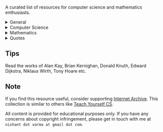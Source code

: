 A curated list of resources for computer science and mathematics enthusiasts.

<details>
<summary>General</summary>

- Art of Doing Science and Engineering: Learning to Learn — Richard Hamming, Bret Victor
- How to Solve It — George Pólya

</details>

<details>
<summary>Computer Science</summary>

### Foundations

- Code: The Hidden Language of Computer Hardware and Software — Charles Petzold
- Computer Science: An Interdisciplinary Approach — Robert Sedgewick, Kevin Wayne
- Elements of Modern Computer Systems — Noam Nisan, Shimon Schocken
- Structure and Interpretation of Computer Programs — Harold Abelson, Gerald Jay Sussman [Video](https://archive.org/details/mit-6001-structure-and-interpretation-of-computer-programs)

### Algorithms and Data Structures

- Algorithms and Data Structures — Niklaus Wirth
- Introduction to Algorithms — Thomas H. Cormen, Charles E. Leiserson, Ronald L. Rivest, Clifford Stein [Video](https://archive.org/details/mit-6006-introduction-to-algorithms)

### Theoretical Computer Science

- Introduction to Theoretical Computer Science — Boaz Barak
- Introduction to the Theory of Computation — Michael Sipser [Video](https://archive.org/details/mit-18404j-theory-of-computation)

### Systems Programming & Architecture

- Computer Systems: A Programmer’s Perspective — Randal E. Bryant, David R. O’Hallaron [Video](https://archive.org/details/cmu-15-213-introduction-to-computer-systems)
- Operating Systems: Three Easy Pieces — Andrea C. Arpaci-Dusseau, Remzi H. Arpaci-Dusseau [Video](https://archive.org/details/caltech-cs124-operating-systems)
- Computer Networks: A Systems Approach — Larry L. Peterson, Bruce S. Davie [Video](https://archive.org/details/stanford-cs144-introduction-to-computer-networking)
- Database System Concepts — Abraham Silberschatz, Henry F. Korth, S. Sudarshan [Video](https://archive.org/details/cmu-15-445-introduction-to-database-systems)
- Project Oberon — Niklaus Wirth
- Plan 9 — Bell Labs

### Programming Languages & Compilers

- Programming Language Pragmatics — Michael L. Scott [Video](https://archive.org/details/stonybrook-cse307-principles-of-programming-languages)
- Compilers: Principles, Techniques, and Tools — Alfred V. Aho, Monica S. Lam, Ravi Sethi, Jeffrey D. Ullman [Video](https://archive.org/details/coursera-compilers)

### Distributed Systems & Scalability

- Designing Data-Intensive Applications — Martin Kleppmann
- Distributed Systems — Andrew S. Tanenbaum, Maarten Van Steen

### Artificial Intelligence & Machine Learning

- Artificial Intelligence: A Modern Approach — Stuart Russell, Peter Norvig
- Information Theory, Inference, and Learning Algorithms — David J.C. MacKay
- Deep Learning — Aaron Courville, Ian Goodfellow, Yoshua Bengio

### Software Engineering & Career

- Systematic Programming: An Introduction — Niklaus Wirth
- The Practice of Programming — Brian W. Kernighan, Rob Pike
- The Pragmatic Programmer — Andrew Hunt, David Thomas
- Programming Pearls — Jon Bentley
- The PhD Grind — Philip Guo

</details>

<details>
<summary>Mathematics</summary>

- The Joy Of X: A Guided Tour of Math, from One to Infinity — Steven Strogatz
- Elements of Mathematics: From Euclid to Gödel — John Stillwell
- College Algebra — Michael Sullivan [Video](https://archive.org/details/umkc-math110-college-algebra)
- Infinite Powers: How Calculus Reveals the Secrets of the Universe — Steven Strogatz
- Calculus with Analytic Geometry — George F. Simmons [Video](https://archive.org/details/mit-1801-single-variable-calculus)
- Discrete Mathematics and Its Applications — Kenneth H. Rosen [Video](https://archive.org/details/ucb-cs70-discrete-mathematics-and-probability-theory)
- Introduction to Probability — Joseph K. Blitzstein, Jessica Hwang [Video](https://archive.org/details/harvard-stat110-probability)
- Principles and Techniques in Combinatorics — Chen Chuan-Chong, Koh Khee-Meng
- The Art and Craft of Problem Solving — Paul Zeitz
- Proofs from THE BOOK — Martin Aigner, Günter M. Ziegler
- Book of Proof — Richard Hammack

</details>

<details>
<summary>Quotes</summary>

- "The best way to learn anything is to discover it by yourself." — George Pólya
- "The best way to learn is to teach." — Frank Oppenheimer
- "The only way to learn mathematics is to do mathematics." — Paul Halmos
- "If you can’t solve a problem, then there is an easier problem you can solve: find it." — George Pólya
- "A great discovery solves a great problem but there is a grain of discovery in the solution of any problem." — George Pólya

</details>

## Tips

Read the works of Alan Kay, Brian Kernighan, Donald Knuth, Edward Dijkstra, Niklaus Wirth, Tony Hoare etc.

## Note

If you find this resource useful, consider supporting [Internet Archive](https://archive.org/donate). This collection is similar to others like [Teach Yourself CS](https://teachyourselfcs.com/).

All content is provided for educational purposes only. If you have any concerns about copyright infringement, please get in touch with me at `nishant dot varma at gmail dot com`.
